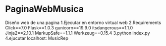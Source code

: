 # PaginaWebMusica
Diseño web de una pagina 
1.Ejecutar en entorno virtual web
2.Requirements
Click==7.0
Flask==1.0.3
gunicorn==19.9.0
itsdangerous==1.1.0
Jinja2==2.10.1
MarkupSafe==1.1.1
Werkzeug==0.15.4
3.python index.py
4.ejucutar localhost: MusicRep
